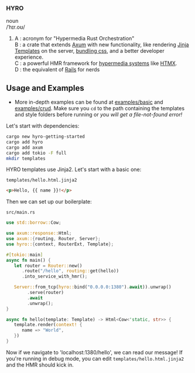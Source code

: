 ### HYRO

noun  
/ˈhɪr.oʊ/

1. A : acronym for "Hypermedia Rust Orchestration"  
   B : a crate that extends [Axum](https://github.com/tokio-rs/axum/) with new functionality, like
   rendering [Jinja Templates](https://github.com/mitsuhiko/minijinja) on the server,
   [bundling css](https://github.com/parcel-bundler/lightningcss), and a better developer experience.  
   C : a powerful HMR framework for [hypermedia systems](https://hypermedia.systems/) like [HTMX](https://htmx.org/).  
   D : the equivalent of [Rails](https://rubyonrails.org/) for nerds

## Usage and Examples

- More in-depth examples can be found at [examples/basic](examples/basic/) and [examples/crud](examples/crud/). Make sure you `cd` to the path containing
  the templates and style folders before running or _you will get a file-not-found error!_

Let's start with dependencies:

```sh
cargo new hyro-getting-started
cargo add hyro
cargo add axum
cargo add tokio -F full
mkdir templates
```

HYRO templates use Jinja2. Let's start with a basic one:

`templates/hello.html.jinja2`

```html
<p>Hello, {{ name }}!</p>
```

Then we can set up our boilerplate:

`src/main.rs`

```rust
use std::borrow::Cow;

use axum::response::Html;
use axum::{routing, Router, Server};
use hyro::{context, RouterExt, Template};

#[tokio::main]
async fn main() {
   let router = Router::new()
      .route("/hello", routing::get(hello))
      .into_service_with_hmr();

   Server::from_tcp(hyro::bind("0.0.0.0:1380").await)).unwrap()
        .serve(router)
        .await
        .unwrap();
}

async fn hello(template: Template) -> Html<Cow<'static, str>> {
   template.render(context! {
      name => "World",
   })
}
```

Now if we navigate to 'localhost:1380/hello', we can read our message! If you're running in
debug mode, you can edit `templates/hello.html.jinja2` and the HMR should kick in.
